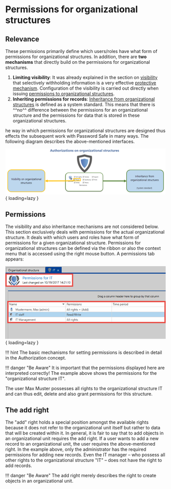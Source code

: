 # Permissions for organizational structures

## Relevance

These permissions primarily define which users/roles have what form of permissions for organizational structures. In addition, there are **two mechanisms** that directly build on the permissions for organizational structures.

1. **Limiting visibility**: It was already explained in the section on [visibility]({{url.placeholder}}) that selectively withholding information is a very effective [protective mechanism]({{url.placeholder}}). Configuration of the visibility is carried out directly when issuing [permissions to organizational structures]({{url.placeholder}}).
2. **Inheriting permissions for records**: [Inheritance from organizational structures]({{url.placeholder}}) is defined as a system standard. This means that there is ^^no^^ difference between the permissions for an organizational structure and the permissions for data that is stored in these organizational structures.

he way in which permissions for organizational structures are designed thus effects the subsequent work with Password Safe in many ways. The following diagram describes the above-mentioned interfaces.

![picture authorization diagram](/assets/en/client_modules/organizational_structures/permissions_for_organizational_structures/permissions_for_organizational_structures_1.png){ loading=lazy }

## Permissions

The visibility and also inheritance mechanisms are not considered below. This section exclusively deals with permissions for the actual organizational structure. It deals with which users and roles have what form of permissions for a given organizational structure. Permissions for organizational structures can be defined via the ribbon or also the context menu that is accessed using the right mouse button. A permissions tab appears:

![picture example permissions](/assets/en/client_modules/organizational_structures/permissions_for_organizational_structures/permissions_for_organizational_structures_2.png){ loading=lazy }

!!! hint
    The basic mechanisms for setting permissions is described in detail in the Authorization concept.

!!! danger "Be Aware"
    It is important that the permissions displayed here are interpreted correctly! The example above shows the permissions for the "organizational structure IT".

The user Max Muster possesses all rights to the organizational structure IT and can thus edit, delete and also grant permissions for this structure.

## The add right

The "add" right holds a special position amongst the available rights because it does not refer to the organizational unit itself but rather to data that will be created within it. In general, it is fair to say that to add objects in an organizational unit requires the add right. If a user wants to add a new record to an organizational unit, the user requires the above-mentioned right. In the example above, only the administrator has the required permissions for adding new records. Even the IT manager – who possess all other rights to the organizational structure "IT" – does not have the right to add records.

!!! danger "Be Aware"
    The add right merely describes the right to create objects in an organizational unit.
